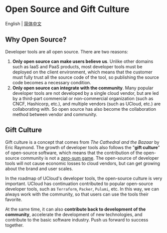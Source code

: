 # Open Source and Gift Culture

English | [简体中文](./open-source_CN.md)

## Why Open Source?

Developer tools are all open source. There are two reasons:

1. **Only open source can make users believe us**. Unlike other domains such as IaaS and PaaS products, most developer tools must be deployed on the client environment, which means that the customer must fully trust all the source code of the tool, so publishing the source code becomes a necessary condition.
2. **Only open source can integrate with the community**. Many popular developer tools are not developed by a single cloud vendor, but are led by a third-part commercial or non-commercial organization (such as CNCF, Hashicorp, etc.), and multiple vendors (such as UCloud, etc.) are collaborating with. So open source has also become the collaboration method between vendor and community.

## Gift Culture

Gift culture is a concept that comes from *The Cathedral and the Bazaar* by Eric Raymond. The growth of developer tools also follows the "**gift culture**" of open-source software, which means that the contribution of the open-source community is not a [zero-sum game](https://en.wikipedia.org/wiki/Zero-sum_game). The open-source of developer tools will not cause economic losses to cloud vendors, but can get growing about the brand and user scales.

In the roadmap of UCloud's developer tools, the open-source culture is very important. UCloud has continuation contributed to popular open-source developer tools, such as `Terraform`, `Packer`, `Pulumi`, etc. In this way, we can always work with the community, so that users can use the tools their favorite.

At the same time, it can also **contribute back to development of the community**, accelerate the development of new technologies, and contribute to the basic software industry. Push us forward to success together.
